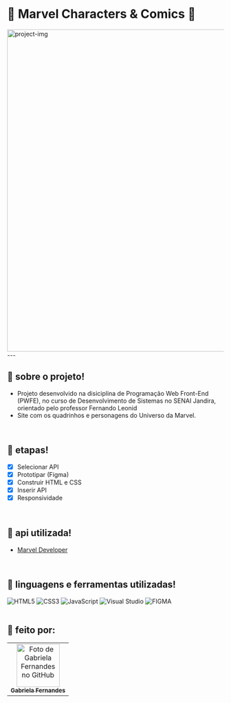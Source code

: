 # 🦋 Marvel Characters & Comics 🦋

<img width="750" alt="project-img" src="https://github.com/gabfernandes8/marvel_api/assets/124157058/37651b7d-ca56-4ea6-8112-dc285e6e66dd">
---
<br>

## 🦋 sobre o projeto!
- Projeto desenvolvido na disiciplina de Programação Web Front-End (PWFE), no curso de Desenvolvimento de Sistemas no SENAI Jandira, orientado pelo professor Fernando Leonid
- Site com os quadrinhos e personagens do Universo da Marvel.

<br>

## 🦋 etapas!

- [x] Selecionar API
- [x] Prototipar (Figma)
- [x] Construir HTML e CSS
- [x] Inserir API
- [x] Responsividade

<br>

## 🦋 api utilizada!

- [Marvel Developer](https://developer.marvel.com/)

<br>

## 🦋 linguagens e ferramentas utilizadas!

<div>
  <img src="https://img.shields.io/badge/html5-E23636.svg?style=for-the-badge&logo=html5&logoColor=000" alt="HTML5">
  <img src="https://img.shields.io/badge/css3-E23636.svg?style=for-the-badge&logo=css3&logoColor=000" alt="CSS3">
  <img src="https://img.shields.io/badge/javascript-E23636.svg?style=for-the-badge&logo=javascript&logoColor=000" alt="JavaScript">
  <img src="https://img.shields.io/badge/Visual%20Studio-E23636.svg?style=for-the-badge&logo=visual-studio&logoColor=000" alt="Visual Studio">
  <img src="https://img.shields.io/badge/figma-E23636.svg?style=for-the-badge&logo=figma&logoColor=000" alt="FIGMA">
</div>

<br>

## 🦋 feito por:

<table>
  <tr>
    <td align="center">
      <a href="https://github.com/gabfernandes8">
        <img src="https://avatars.githubusercontent.com/gabfernandes8" width="100px;" alt="Foto de Gabriela Fernandes no GitHub"/><br>
        <sub>
          <b>Gabriela Fernandes</b>
        </sub>
      </a>
    </td>
  </tr>   
</table>
